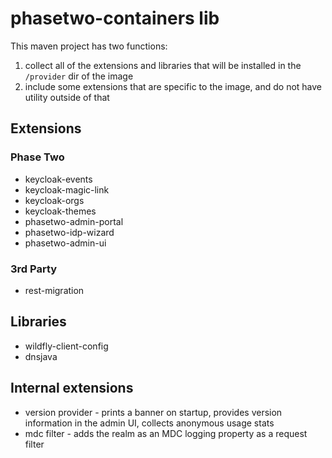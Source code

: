 # phasetwo-containers lib

This maven project has two functions:
1. collect all of the extensions and libraries that will be installed in the `/provider` dir of the image
2. include some extensions that are specific to the image, and do not have utility outside of that

## Extensions

### Phase Two

- keycloak-events
- keycloak-magic-link
- keycloak-orgs
- keycloak-themes
- phasetwo-admin-portal
- phasetwo-idp-wizard
- phasetwo-admin-ui

### 3rd Party

- rest-migration

## Libraries

- wildfly-client-config
- dnsjava

## Internal extensions

- version provider - prints a banner on startup, provides version information in the admin UI, collects anonymous usage stats
- mdc filter - adds the realm as an MDC logging property as a request filter

